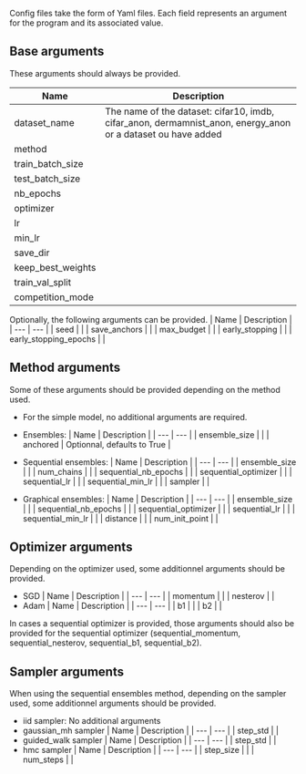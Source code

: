Config files take the form of Yaml files. Each field represents an argument for the program and its associated value.

## Base arguments
These arguments should always be provided.

| Name | Description |
| --- | --- |
| dataset_name | The name of the dataset: cifar10, imdb, cifar_anon, dermamnist_anon, energy_anon or a dataset ou have added |
| method |  |
| train_batch_size |  |
| test_batch_size |  |
| nb_epochs |  |
| optimizer |  |
| lr |  |
| min_lr |  |
| save_dir |  |
| keep_best_weights |  |
| train_val_split |  |
| competition_mode |  |

Optionally, the following arguments can be provided.
| Name | Description |
| --- | --- |
| seed |  |
| save_anchors |  |
| max_budget |  |
| early_stopping |  |
| early_stopping_epochs |  |

## Method arguments
Some of these arguments should be provided depending on the method used. 

* For the simple model, no additional arguments are required. 
* Ensembles:
  | Name | Description |
  | --- | --- |
  | ensemble_size |  |
  | anchored | Optionnal, defaults to True |
  
* Sequential ensembles:
  | Name | Description |
  | --- | --- |
  | ensemble_size |  |
  | num_chains |  |
  | sequential_nb_epochs |  |
  | sequential_optimizer |  |
  | sequential_lr |  |
  | sequential_min_lr |  |
  | sampler |  |

* Graphical ensembles:
  | Name | Description |
  | --- | --- |
  | ensemble_size |  |
  | sequential_nb_epochs |  |
  | sequential_optimizer |  |
  | sequential_lr |  |
  | sequential_min_lr |  |
  | distance |  |
  | num_init_point |  |

## Optimizer arguments
Depending on the optimizer used, some additionnel arguments should be provided.

* SGD
  | Name | Description |
  | --- | --- |
  | momentum |  |
  | nesterov |  |
* Adam
  | Name | Description |
  | --- | --- |
  | b1 |  |
  | b2 |  |

In cases a sequential optimizer is provided, those arguments should also be provided for the sequential optimizer (sequential_momentum, sequential_nesterov, sequential_b1, sequential_b2).

## Sampler arguments
When using the sequential ensembles method, depending on the sampler used, some additionnel arguments should be provided.

* iid sampler: No additional arguments
* gaussian_mh sampler
  | Name | Description |
  | --- | --- |
  | step_std |  |
* guided_walk sampler
  | Name | Description |
  | --- | --- |
  | step_std |  |
* hmc sampler
  | Name | Description |
  | --- | --- |
  | step_size |  |
  | num_steps |  |
